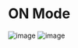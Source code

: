 # ON Mode
![image](https://user-images.githubusercontent.com/101519714/164952926-ec77ab8b-5395-4f33-b2de-58000f6673d2.png)
![image](https://user-images.githubusercontent.com/101519714/164952941-6ec7b274-f06a-4447-9e1d-e8d889e3f4b3.png)


